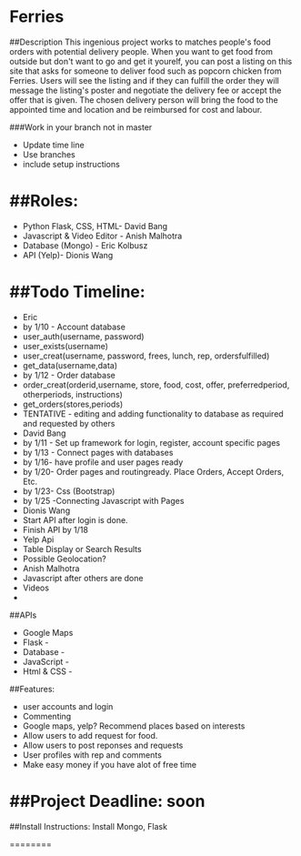 Ferries
====

##Description
 This ingenious project works to matches people's food orders with potential delivery people. When you want to get food from outside but don't want to go and get it yourelf, you can post a listing on this site that asks for someone to deliver food such as popcorn chicken from Ferries. Users will see the listing and if they can fulfill the order they will message the listing's poster and negotiate the delivery fee or accept the offer that is given. The chosen delivery person will bring the food to the appointed time and location and be reimbursed for cost and labour.

 
###Work in your branch not in master

* Update time line
* Use branches
* include setup instructions

##Roles:
=====
* Python Flask, CSS, HTML- David Bang
* Javascript & Video Editor - Anish Malhotra
* Database (Mongo) - Eric Kolbusz
* API (Yelp)- Dionis Wang

##Todo Timeline:
=======
* Eric
 * by 1/10 - Account database
  * user_auth(username, password)
  * user_exists(username)
  * user_creat(username, password, frees, lunch, rep, ordersfulfilled)
  * get_data(username,data)
 * by 1/12 - Order database
  * order_creat(orderid,username, store, food, cost, offer, preferredperiod, otherperiods, instructions)
  * get_orders(stores,periods)
 * TENTATIVE - editing and adding functionality to database as required and requested by others
* David Bang
 * by 1/11 - Set up framework for login, register, account specific pages
 * by 1/13 - Connect pages with databases
 * by 1/16- have profile and user pages ready
 * by 1/20- Order pages and routingready. Place Orders, Accept Orders, Etc.
 * by 1/23- Css (Bootstrap)
 * by 1/25 -Connecting Javascript with Pages
* Dionis Wang
 * Start API after login is done.
 * Finish API by 1/18
 * Yelp Api
 * Table Display or Search Results
 * Possible Geolocation?
* Anish Malhotra
 * Javascript after others are done
 * Videos
 * 
##APIs
* Google Maps
* Flask -
* Database -
* JavaScript -
* Html & CSS -

##Features:
* user accounts and login
* Commenting
* Google maps, yelp? Recommend places based on interests
* Allow users to add request for food.
* Allow users to post reponses and requests
* User profiles with rep and comments
* Make easy money if you have alot of free time


##Project Deadline: soon
=========

##Install Instructions:
Install Mongo, Flask

========
